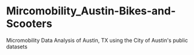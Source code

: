 # Mircomobility_Austin-Bikes-and-Scooters
Micromobility Data Analysis of Austin, TX using the City of Austin's public datasets
